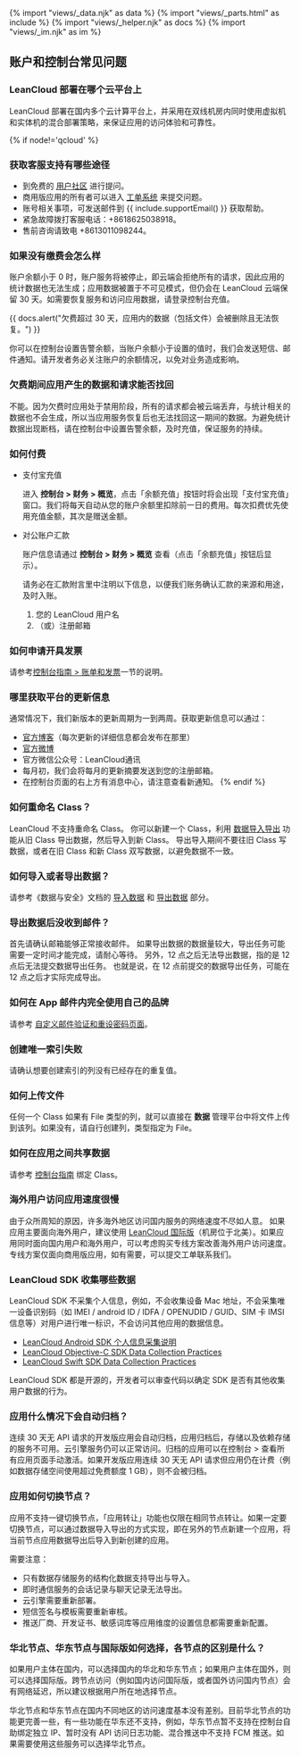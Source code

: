 {% import "views/_data.njk" as data %}
{% import "views/_parts.html" as include %}
{% import "views/_helper.njk" as docs %}
{% import "views/_im.njk" as im %}

## 账户和控制台常见问题

### LeanCloud 部署在哪个云平台上

LeanCloud 部署在国内多个云计算平台上，并采用在双线机房内同时使用虚拟机和实体机的混合部署策略，来保证应用的访问体验和可靠性。

{% if node!='qcloud' %}
### 获取客服支持有哪些途径

* 到免费的 [用户社区](https://forum.leancloud.cn/) 进行提问。
* 商用版应用的所有者可以进入 [工单系统](https://leanticket.cn/t/leancloud) 来提交问题。
* 账号相关事项，可发送邮件到 {{ include.supportEmail() }} 获取帮助。
* 紧急故障拨打客服电话：+8618625038918。
* 售前咨询请致电 +8613011098244。

### 如果没有缴费会怎么样

账户余额小于 0 时，账户服务将被停止，即云端会拒绝所有的请求，因此应用的统计数据也无法生成；应用数据被置于不可见模式，但仍会在 LeanCloud 云端保留 30 天。如需要恢复服务和访问应用数据，请登录控制台充值。

{{ docs.alert("欠费超过 30 天，应用内的数据（包括文件）会被删除且无法恢复。") }}

你可以在控制台设置告警余额，当账户余额小于设置的值时，我们会发送短信、邮件通知。请开发者务必关注账户的余额情况，以免对业务造成影响。

### 欠费期间应用产生的数据和请求能否找回

不能。因为欠费时应用处于禁用阶段，所有的请求都会被云端丢弃，与统计相关的数据也不会生成，所以当应用服务恢复后也无法找回这一期间的数据。为避免统计数据出现断档，请在控制台中设置告警余额，及时充值，保证服务的持续。

### 如何付费

* 支付宝充值

  进入 **控制台 > 财务 > 概览**，点击「余额充值」按钮时将会出现「支付宝充值」窗口。我们将每天自动从您的账户余额里扣除前一日的费用。每次扣费优先使用充值金额，其次是赠送金额。

* 对公账户汇款

  账户信息请通过 **控制台 > 财务 > 概览** 查看（点击「余额充值」按钮后显示）。 

  <div class="callout callout-danger">请务必在汇款附言里中注明以下信息，以便我们账务确认汇款的来源和用途，及时入账。
  <ol>
  <li>您的 LeanCloud 用户名</li>
  <li>（或）注册邮箱</li>
  </ol>
  </div>

### 如何申请开具发票

请参考[控制台指南 > 账单和发票](dashboard_guide.html#账单和发票)一节的说明。

### 哪里获取平台的更新信息

通常情况下，我们新版本的更新周期为一到两周。获取更新信息可以通过：

* [官方博客](https://leancloudblog.com/)（每次更新的详细信息都会发布在那里）
* [官方微博](https://weibo.com/avoscloud)
* 官方微信公众号：LeanCloud通讯
* 每月初，我们会将每月的更新摘要发送到您的注册邮箱。
* 在控制台页面的右上方有消息中心，请注意查看新通知。
{% endif %}
### 如何重命名 Class？

LeanCloud 不支持重命名 Class。
你可以新建一个 Class，利用 [数据导入导出](rest_api.html#数据导出_API) 功能从旧 Class 导出数据，然后导入到新 Class。
导出导入期间不要往旧 Class 写数据，或者在旧 Class 和新 Class 双写数据，以避免数据不一致。

### 如何导入或者导出数据？

请参考《数据与安全》文档的 [导入数据](dashboard_guide.html#导入数据) 和 [导出数据](dashboard_guide.html#导出数据) 部分。

### 导出数据后没收到邮件？

首先请确认邮箱能够正常接收邮件。
如果导出数据的数据量较大，导出任务可能需要一定时间才能完成，请耐心等待。
另外，12 点之后无法导出数据，指的是 12 点后无法提交数据导出任务。
也就是说，在 12 点前提交的数据导出任务，可能在 12 点之后才实际完成导出。

### 如何在 App 邮件内完全使用自己的品牌

请参考 [自定义邮件验证和重设密码页面](custom-reset-verify-page.html)。
  
### 创建唯一索引失败

请确认想要创建索引的列没有已经存在的重复值。

### 如何上传文件

任何一个 Class 如果有 File 类型的列，就可以直接在 **数据** 管理平台中将文件上传到该列。如果没有，请自行创建列，类型指定为 File。

### 如何在应用之间共享数据

请参考 [控制台指南](dashboard_guide.html#应用之间共享部分数据) 绑定 Class。

### 海外用户访问应用速度很慢

由于众所周知的原因，许多海外地区访问国内服务的网络速度不尽如人意。
如果应用主要面向海外用户，建议使用 [LeanCloud 国际版](https://leancloud.app/)（机房位于北美）。如果应用同时面向国内用户和海外用户，可以考虑购买专线方案改善海外用户访问速度。专线方案仅面向商用版应用，如有需要，可以提交工单联系我们。

### LeanCloud SDK 收集哪些数据

LeanCloud SDK 不采集个人信息，例如，不会收集设备 Mac 地址，不会采集唯一设备识别码（如 IMEI / android ID / IDFA / OPENUDID / GUID、SIM 卡 IMSI 信息等）对用户进行唯一标识，不会访问其他应用的数据信息。

- [LeanCloud Android SDK 个人信息采集说明](https://www.leancloud.cn/privacy/sdk-data-collection/android/)
- [LeanCloud Objective-C SDK Data Collection Practices](https://www.leancloud.cn/privacy/sdk-data-collection/objc/)
- [LeanCloud Swift SDK Data Collection Practices](https://www.leancloud.cn/privacy/sdk-data-collection/swift/)

LeanCloud SDK 都是开源的，开发者可以审查代码以确定 SDK 是否有其他收集用户数据的行为。

### 应用什么情况下会自动归档？

连续 30 天无 API 请求的开发版应用会自动归档，应用归档后，存储以及依赖存储的服务不可用。云引擎服务仍可以正常访问。归档的应用可以在控制台 > 查看所有应用页面手动激活。如果开发版应用连续 30 天无 API 请求但应用仍在计费（例如数据存储空间使用超过免费额度 1 GB），则不会被归档。

### 应用如何切换节点？

应用不支持一键切换节点，「应用转让」功能也仅限在相同节点转让。如果一定要切换节点，可以通过数据导入导出的方式实现，即在另外的节点新建一个应用，将当前节点应用数据导出后导入到新创建的应用。

需要注意：

* 只有数据存储服务的结构化数据支持导出与导入。
* 即时通信服务的会话记录与聊天记录无法导出。
* 云引擎需要重新部署。
* 短信签名与模板需要重新审核。
* 推送厂商、开发证书、敏感词库等应用维度的设置信息都需要重新配置。

### 华北节点、华东节点与国际版如何选择，各节点的区别是什么？

如果用户主体在国内，可以选择国内的华北和华东节点；如果用户主体在国外，则可以选择国际版。跨节点访问（例如国内访问国际版，或者国外访问国内节点）会有网络延迟，所以建议根据用户所在地选择节点。

华北节点和华东节点在国内不同地区的访问速度基本没有差别。目前华北节点的功能更完善一些，有一些功能在华东还不支持，例如，华东节点暂不支持在控制台自助绑定独立 IP、暂时没有 API 访问日志功能、混合推送中不支持 FCM 推送。如果需要使用这些服务可以选择华北节点。





